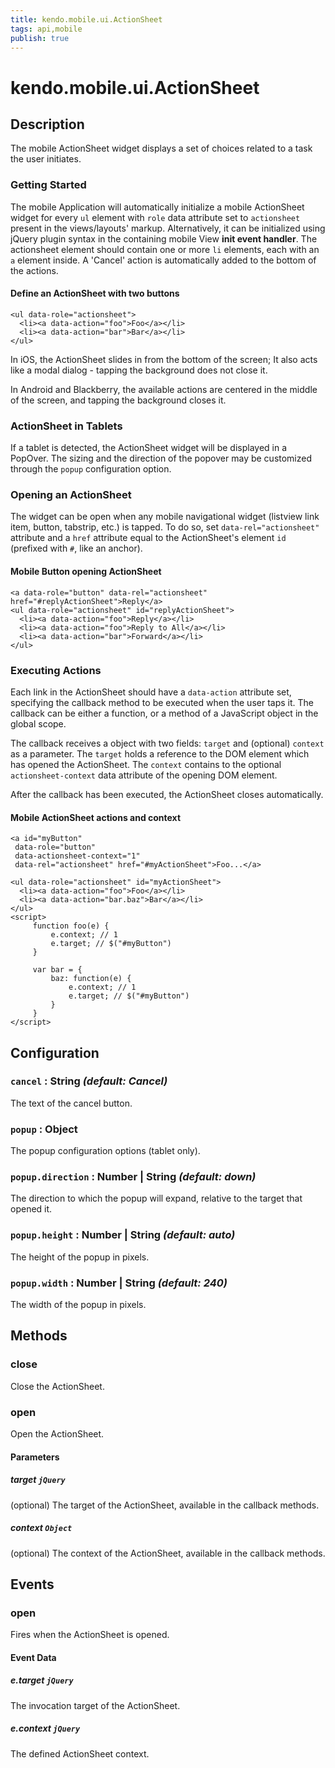 ```yaml
---
title: kendo.mobile.ui.ActionSheet
tags: api,mobile
publish: true
---
```


# kendo.mobile.ui.ActionSheet

## Description



The mobile ActionSheet widget displays a set of choices related to a task the user initiates.

### Getting Started

The mobile Application will automatically initialize a mobile ActionSheet widget for every `ul` element with `role`
data attribute set to `actionsheet` present in the views/layouts' markup.
Alternatively, it can be initialized using jQuery plugin syntax in the containing mobile View **init event handler**.
The actionsheet element should contain one or more `li` elements, each with an `a` element inside. A 'Cancel' action is automatically added to the bottom of the actions.

#### Define an ActionSheet with two buttons

    <ul data-role="actionsheet">
      <li><a data-action="foo">Foo</a></li>
      <li><a data-action="bar">Bar</a></li>
    </ul>

In iOS, the ActionSheet slides in from the bottom of the screen; It also acts like a modal dialog - tapping the background does not close it. 

In Android and Blackberry, the available actions are centered in the middle of the screen, and tapping the background closes it.

### ActionSheet in Tablets 

If a tablet is detected, the ActionSheet widget will be displayed in a PopOver. The sizing and the direction of the popover may be customized
through the `popup` configuration option.

### Opening an ActionSheet

The widget can be open when any mobile navigational widget (listview link item, button, tabstrip, etc.) is tapped.
To do so, set `data-rel="actionsheet"` attribute and a `href` attribute equal to the ActionSheet's element `id` (prefixed with `#`, like an anchor).

#### Mobile Button opening ActionSheet

    <a data-role="button" data-rel="actionsheet" href="#replyActionSheet">Reply</a>
    <ul data-role="actionsheet" id="replyActionSheet">
      <li><a data-action="foo">Reply</a></li>
      <li><a data-action="foo">Reply to All</a></li>
      <li><a data-action="bar">Forward</a></li>
    </ul>

### Executing Actions

Each link in the ActionSheet should have a `data-action` attribute set, specifying the callback method to be executed when the user taps it.
The callback can be either a function, or a method of a JavaScript object in the global scope.

The callback receives a object with two fields: `target` and (optional) `context` as a
parameter. The `target` holds a reference to the DOM element which has opened the ActionSheet. The `context` contains
to the optional `actionsheet-context` data attribute of the opening DOM element.

After the callback has been executed, the ActionSheet closes automatically.

#### Mobile ActionSheet actions and context

    <a id="myButton"
     data-role="button"
     data-actionsheet-context="1"
     data-rel="actionsheet" href="#myActionSheet">Foo...</a>
    
    <ul data-role="actionsheet" id="myActionSheet">
      <li><a data-action="foo">Foo</a></li>
      <li><a data-action="bar.baz">Bar</a></li>
    </ul>
    <script>
         function foo(e) {
             e.context; // 1
             e.target; // $("#myButton")
         }
    
         var bar = {
             baz: function(e) {
                 e.context; // 1
                 e.target; // $("#myButton")
             }
         }
    </script>

## Configuration

### `cancel` : **String** *(default: Cancel)*

 The text of the cancel button.

### `popup` : **Object** 

The popup configuration options (tablet only).

### `popup.direction` : **Number | String** *(default: down)*

 The direction to which the popup will expand, relative to the target that opened it.

### `popup.height` : **Number | String** *(default: auto)*

 The height of the popup in pixels.

### `popup.width` : **Number | String** *(default: 240)*

 The width of the popup in pixels.

## Methods

### close

Close the ActionSheet.

### open

Open the ActionSheet.

#### Parameters

##### target `jQuery`

(optional) The target of the ActionSheet, available in the callback methods.

##### context `Object`

(optional) The context of the ActionSheet, available in the callback methods.

## Events

### open

Fires when the ActionSheet is opened.

#### Event Data

##### e.target `jQuery`

The invocation target of the ActionSheet.

##### e.context `jQuery`

The defined ActionSheet context.